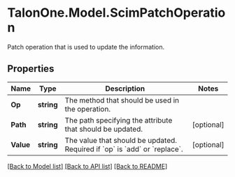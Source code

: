 # TalonOne.Model.ScimPatchOperation
Patch operation that is used to update the information.
## Properties

Name | Type | Description | Notes
------------ | ------------- | ------------- | -------------
**Op** | **string** | The method that should be used in the operation. | 
**Path** | **string** | The path specifying the attribute that should be updated. | [optional] 
**Value** | **string** | The value that should be updated. Required if &#x60;op&#x60; is &#x60;add&#x60; or &#x60;replace&#x60;. | [optional] 

[[Back to Model list]](../README.md#documentation-for-models) [[Back to API list]](../README.md#documentation-for-api-endpoints) [[Back to README]](../README.md)

